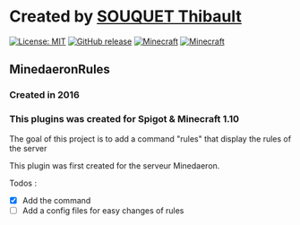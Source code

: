 # Created by [SOUQUET Thibault](https://github.com/Falcort)
[![License: MIT](https://img.shields.io/badge/License-MIT-yellow.svg)](https://opensource.org/licenses/MIT)
[![GitHub release](https://img.shields.io/github/release/Falcort/Minecraft-MinedaeronRules.svg?maxAge=2592000)](https://github.com/Falcort/Minecraft-MinedaeronRules/releases)
[![Minecraft](https://img.shields.io/badge/Minecraft-1.10-brightgreen.svg)]()
[![Minecraft](https://img.shields.io/badge/Minecraft-1.12-red.svg)]()

## MinedaeronRules

### Created in 2016

### This plugins was created for Spigot & Minecraft 1.10

The goal of this project is to add a command "rules" that display the rules of the server

This plugin was first created for the serveur Minedaeron.

Todos :
- [X] Add the command
- [ ] Add a config files for easy changes of rules
